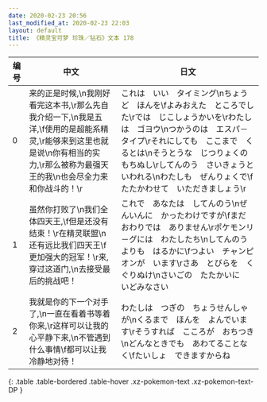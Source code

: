 ```yaml
---
date: 2020-02-23 20:56
last_modified_at: 2020-02-23 22:03
layout: default
title: 《精灵宝可梦 珍珠／钻石》文本 178
---
```

| 编号 | 中文 | 日文 |
| ---- | ---- | ---- |
| 0 | 来的正是时候,\n我刚好看完这本书,\r那么先自我介绍一下,\n我是五洋,\f使用的是超能系精灵,\r能够来到这里也就是说\n你有相当的实力,\r那么被称为最强天王的我\n也会尽全力来和你战斗的！\r | これは　いい　タイミング\nちょうど　ほんを\fよみおえた　ところでした\rでは　じこしょうかいを\rわたしは　ゴヨウ\nつかうのは　エスパ－タイプ\rそれにしても　ここまで　くるとは\nそうとうな　じつりょくの　もちぬし\rしてんのう　さいきょうと　いわれる\nわたしも　ぜんりょくで\fたたかわせて　いただきましょう\r |
| 1 | 虽然你打败了\n我们全体四天王,\f但是还没有结束！\r在精灵联盟\n还有远比我们四天王\f更加强大的冠军！\r来,穿过这道门,\n去接受最后的挑战吧！ | これで　あなたは　してんのう\nぜんいんに　かったわけですが\fまだ　おわりでは　ありません\rポケモンリ－グには　わたしたち\nしてんのう　よりも　はるかに\fつよい　チャンピオンが　います\rさあ　とびらを　くぐりぬけ\nさいごの　たたかいに　いどみなさい |
| 2 | 我就是你的下一个对手了,\n一直在看着书等着你来,\r这样可以让我的心平静下来,\n不管遇到什么事情\f都可以让我冷静地对待！ | わたしは　つぎの　ちょうせんしゃが\nくるまで　ほんを　よんでいます\rそうすれば　こころが　おちつき\nどんなときでも　あわてることなく\fたいしょ　できますからね |
{: .table .table-bordered .table-hover .xz-pokemon-text .xz-pokemon-text-DP }